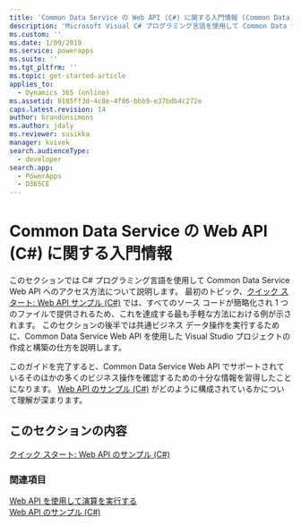 ```yaml
---
title: 'Common Data Service の Web API (C#) に関する入門情報 (Common Data Service) | Microsoft Docs'
description: 'Microsoft Visual C# プログラミング言語を使用して Common Data Service の Web API にアクセスする方法について説明します'
ms.custom: ''
ms.date: 1/09/2019
ms.service: powerapps
ms.suite: ''
ms.tgt_pltfrm: ''
ms.topic: get-started-article
applies_to:
  - Dynamics 365 (online)
ms.assetid: 8105ff3d-4c8e-4f86-bbb9-e37bdb4c272e
caps.latest.revision: 14
author: brandonsimons
ms.author: jdaly
ms.reviewer: susikka
manager: kvivek
search.audienceType:
  - developer
search.app:
  - PowerApps
  - D365CE
---
```

# <a name="get-started-with-common-data-service-web-api-c"></a>Common Data Service の Web API (C#) に関する入門情報

このセクションでは C# プログラミング言語を使用して Common Data Service Web API へのアクセス方法について説明します。 最初のトピック、[クイック スタート: Web API サンプル (C#)](quick-start-console-app-csharp.md) では、すべてのソース コードが簡略化され 1 つのファイルで提供されるため、これを達成する最も手軽な方法における例が示されます。 このセクションの後半では共通ビジネス データ操作を実行するために、Common Data Service Web API を使用した Visual Studio プロジェクトの作成と構築の仕方を説明します。  
  
このガイドを完了すると、Common Data Service Web API でサポートされているそのほかの多くのビジネス操作を確認するための十分な情報を習得したことになります。   [Web API のサンプル (C#)](web-api-samples-csharp.md) がどのように構成されているかについて理解が深まります。  
  
## <a name="in-this-section"></a>このセクションの内容

[クイック スタート: Web API のサンプル (C#)](quick-start-console-app-csharp.md)<br />

### <a name="see-also"></a>関連項目
  
[Web API を使用して演算を実行する](perform-operations-web-api.md)<br />
[Web API のサンプル (C#)](web-api-samples-csharp.md)
